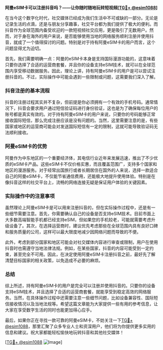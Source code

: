 **阿曼eSIM卡可以注册抖音吗？——让你随时随地玩转短视频[[TG💪+ @esim1088](https://t.me/s/esim1088)]**

在当今这个数字化时代，社交媒体已经成为我们生活中不可或缺的一部分。无论是记录生活的点滴，还是与朋友分享趣事，社交平台都为我们提供了极大的便利。而抖音作为全球范围内备受欢迎的一款短视频社交应用，更是吸引了无数用户。然而，对于身在海外的用户来说，是否能够使用当地的网络服务顺利注册并使用抖音，就成了一个值得探讨的问题。特别是对于持有阿曼eSIM卡的用户而言，这个问题显得尤为迫切。

首先，我们需要明确一点：阿曼的eSIM卡本身是支持国际漫游功能的，这意味着只要你选择了合适的运营商套餐，并且你的设备支持eSIM技术，就可以在全球范围内享受移动数据服务。因此，理论上讲，持有阿曼eSIM卡的用户是可以尝试注册抖音的。不过，实际操作中可能会遇到一些限制或问题，这需要我们深入了解。

### 抖音注册的基本流程

抖音的注册过程其实并不复杂，但前提是你必须拥有一个有效的手机号码。通常情况下，抖音会要求用户通过短信验证码进行身份验证，这也是为了确保每位用户的账号都是真实有效的。对于持有阿曼eSIM卡的用户来说，只要你的号码能够正常接收国际短信，那么完成注册应该是没有问题的。当然，这里需要注意的是，有些国家或地区的运营商可能会对发送国际短信有一定的限制，这就可能导致验证码无法顺利接收。

### 阿曼eSIM卡的优势

阿曼作为中东地区的一个重要经济体，其电信行业近年来发展迅速，推出了不少优质的eSIM卡产品。这些eSIM卡不仅价格实惠，而且覆盖范围广，支持多个国家和地区的漫游服务。对于经常出国旅行或者长期居住在国外的人来说，选择一款适合自己的阿曼eSIM卡，不仅能节省通信费用，还能极大地提升使用体验。特别是在像抖音这样的社交平台上，流畅的网络连接无疑是保证用户体验的关键因素。

### 实际操作中的注意事项

虽然理论上阿曼eSIM卡是可以用来注册抖音的，但在实际操作过程中，还是有一些细节需要注意。首先，你需要确认自己的设备是否支持eSIM技术。目前市面上大多数高端智能手机都已经支持eSIM，但如果您的手机较老，可能就需要考虑升级设备了。其次，在选择运营商时，建议优先考虑那些在全球范围内具有良好口碑和服务质量的公司，这样可以最大限度地减少因网络问题而导致的不便。

此外，考虑到部分国家和地区可能会对社交媒体内容进行审查或限制，用户在使用抖音时也需遵守当地法律法规。例如，在某些国家，抖音的内容可能受到一定约束，甚至完全不可用。因此，在决定使用阿曼eSIM卡注册抖音之前，最好先了解清楚目标国家的相关政策，以免造成不必要的麻烦。

### 总结

综上所述，持有阿曼eSIM卡的用户是完全可以注册并使用抖音的。只要你的设备支持eSIM技术，并且选择了合适的运营商套餐，就能享受到稳定高效的网络服务。当然，在具体操作过程中还需要注意一些细节问题，比如设备兼容性、国际短信接收情况以及当地法规等。希望这篇文章能为大家提供一些有用的参考信息，让大家在享受数字生活的同时也能更加得心应手。

最后，如果你正在寻找一款可靠的阿曼eSIM卡，不妨关注一下[TG💪+ @esim1088](https://t.me/s/esim1088)，那里汇聚了众多专业人士和资深用户，他们将为你提供更多实用的信息和建议。祝大家都能轻松愉快地玩转抖音和其他社交媒体！

[[TG💪+ @esim1088](https://t.me/s/esim1088) ![Image](https://i.postimg.cc/4NQfJmqS/Snipaste-2025-05-13-00-14-12.png)]